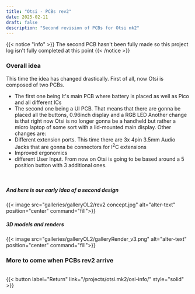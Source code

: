 ```yaml
---
title: "Otsi - PCBs rev2"
date: 2025-02-11
draft: false
description: "Second revision of PCBs for Otsi mk2"
---
```


{{< notice "info" >}}
The second PCB hasn't been fully made so this project log isn't fully completed at this point
{{< /notice >}}  

### Overall idea
This time the idea has changed drastically. First of all, now Otsi is composed of two PCBs.
- The first one being It's main PCB where battery is placed as well as Pico and all different ICs
- The second one being a UI PCB. That means that there are gonna be placed all the buttons, 0.96inch display and a RGB LED
Another change is that right now Otsi is no longer gonna be a handheld but rather a micro laptop of some sort with a lid-mounted main display. Other changes are:
- Different extension ports. This time there are 3x 4pin 3.5mm Audio Jacks that are gonna be connectors for I<sup>2</sup>C extensions
- Improved ergonomics
- different User Input. From now on Otsi is going to be based around a 5 position button with 3 additional ones.     
</br>       

##### And here is our early idea of a second design
{{< image src="galleries/galleryOL2/rev2 concept.jpg" alt="alter-text" position="center" command="fill">}}
</br>

##### 3D models and renders
{{< image src="galleries/galleryOL2/galleryRender_v3.png" alt="alter-text" position="center" command="fill">}}

### More to come when PCBs rev2 arrive

<br/>
{{< button label="Return" link="/projects/otsi.mk2/osi-info/" style="solid" >}}